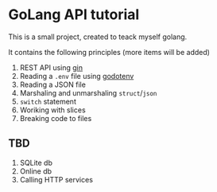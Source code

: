 # GoLang API tutorial

This is a small project, created to teack myself golang.

It contains the following principles (more items will be added)

1. REST API using [gin](github.com/gin-gonic/gin)
1. Reading a `.env` file using [godotenv](github.com/joho/godotenv)
1. Reading a JSON file
1. Marshaling and unmarshaling `struct`/`json`
1. `switch` statement
1. Woriking with slices
1. Breaking code to files

## TBD

1. SQLite db
1. Online db
1. Calling HTTP services

